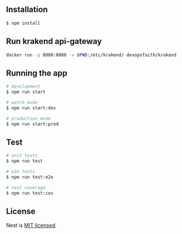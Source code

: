 
## Installation

```bash
$ npm install
```

## Run krakend api-gateway
```bash
docker run -p 8080:8080 -v $PWD:/etc/krakend/ devopsfaith/krakend
```
## Running the app

```bash
# development
$ npm run start

# watch mode
$ npm run start:dev

# production mode
$ npm run start:prod
```

## Test

```bash
# unit tests
$ npm run test

# e2e tests
$ npm run test:e2e

# test coverage
$ npm run test:cov
```
## License

  Nest is [MIT licensed](https://github.com/nestjs/nest/blob/master/LICENSE).
